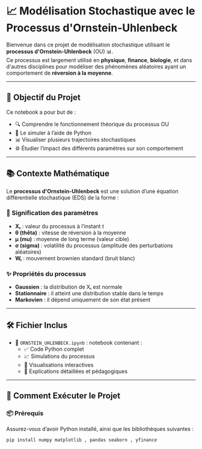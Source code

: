 # 📈 Modélisation Stochastique avec le Processus d'Ornstein-Uhlenbeck

Bienvenue dans ce projet de modélisation stochastique utilisant le **processus d'Ornstein-Uhlenbeck** (OU) 📊.  
Ce processus est largement utilisé en **physique**, **finance**, **biologie**, et dans d'autres disciplines pour modéliser des phénomènes aléatoires ayant un comportement de **réversion à la moyenne**.

---

## 🧠 Objectif du Projet

Ce notebook a pour but de :

- 🔍 Comprendre le fonctionnement théorique du processus OU  
- 🐍 Le simuler à l’aide de Python  
- 📊 Visualiser plusieurs trajectoires stochastiques  
- ⚙️ Étudier l’impact des différents paramètres sur son comportement

---

## 📚 Contexte Mathématique

Le **processus d'Ornstein-Uhlenbeck** est une solution d’une équation différentielle stochastique (EDS) de la forme :


### 🔢 Signification des paramètres

- **Xₜ** : valeur du processus à l’instant t  
- **θ (thêta)** : vitesse de réversion à la moyenne  
- **μ (mu)** : moyenne de long terme (valeur cible)  
- **σ (sigma)** : volatilité du processus (amplitude des perturbations aléatoires)  
- **Wₜ** : mouvement brownien standard (bruit blanc)

### ✨ Propriétés du processus

- **Gaussien** : la distribution de Xₜ est normale  
- **Stationnaire** : il atteint une distribution stable dans le temps  
- **Markovien** : il dépend uniquement de son état présent  

---

## 🛠️ Fichier Inclus

- 📄 `ORNSTEIN_UHLENBECK.ipynb` : notebook contenant :
  - ✅ Code Python complet  
  - 📈 Simulations du processus  
  - 🎨 Visualisations interactives  
  - 🧾 Explications détaillées et pédagogiques  

---

## 🚀 Comment Exécuter le Projet

### 📦 Prérequis

Assurez-vous d’avoir Python installé, ainsi que les bibliothèques suivantes :

```bash
pip install numpy matplotlib , pandas seaborn , yfinance
